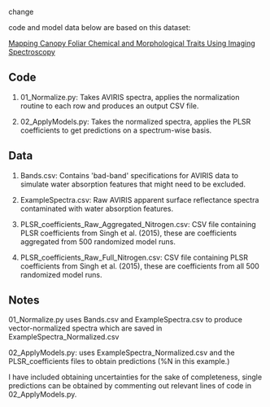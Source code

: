 change

code and model data below are based on this dataset:

[Mapping Canopy Foliar Chemical and Morphological Traits Using Imaging Spectroscopy](https://ecosis.org/#result/04c69525-8f44-4f76-9732-2e66857cf8f6)

## Code
1. 01_Normalize.py: Takes AVIRIS spectra, applies the normalization routine to each row and produces an output CSV file.

2. 02_ApplyModels.py: Takes the normalized spectra, applies the PLSR coefficients to get predictions on a spectrum-wise basis.


## Data
1. Bands.csv: Contains 'bad-band' specifications for AVIRIS data to simulate water absorption features that might need to be excluded.

2. ExampleSpectra.csv: Raw AVIRIS apparent surface reflectance spectra contaminated with water absorption features.

3. PLSR_coefficients_Raw_Aggregated_Nitrogen.csv: CSV file containing PLSR coefficients from Singh et al. (2015), these are coefficients aggregated from 500 randomized model runs.

4. PLSR_coefficients_Raw_Full_Nitrogen.csv: CSV file containing PLSR coefficients from Singh et al. (2015), these are coefficients from all 500 randomized model runs.

## Notes
01_Normalize.py uses Bands.csv and ExampleSpectra.csv to produce vector-normalized spectra which are saved in ExampleSpectra_Normalized.csv


02_ApplyModels.py: uses ExampleSpectra_Normalized.csv and the PLSR_coefficients files to obtain predictions (%N in this example.)


I have included obtaining uncertainties for the sake of completeness, single predictions can be obtained by commenting out relevant lines of code in 02_ApplyModels.py.
